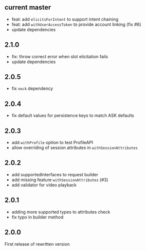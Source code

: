 
## current master
* feat: add `elicitsForIntent` to support intent chaining
* feat: add `withUserAccessToken` to provide account linking (fix #6)
* update dependencies

## 2.1.0
* fix: throw correct error when slot elicitation fails
* update dependencies

## 2.0.5
* fix `nock` dependency

## 2.0.4
* fix default values for persistence keys to match ASK defaults

## 2.0.3
* add `withProfile` option to test ProfileAPI
* allow overriding of session attributes in `withSessionAttributes`

## 2.0.2
* add supportedInterfaces to request builder
* add missing feature `withSessionAttributes` (#3)
* add validator for video playback

## 2.0.1
* adding more supported types to attributes check
* fix typo in builder method

## 2.0.0
First release of rewritten version 
